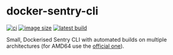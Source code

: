 # docker-sentry-cli

[![ci](https://github.com/d8vjork/docker-sentry-cli/actions/workflows/publish.yml/badge.svg)](https://github.com/d8vjork/docker-sentry-cli/actions/workflows/publish.yml) [![image size](https://img.shields.io/docker/image-size/d8vjork/sentry-cli)](https://hub.docker.com/r/d8vjork/sentry-cli) [![latest build](https://img.shields.io/docker/v/d8vjork/sentry-cli?arch=arm64&label=arm64)](https://hub.docker.com/r/d8vjork/sentry-cli)

Small, Dockerised Sentry CLI with automated builds on multiple architectures (for AMD64 use the [official one](https://hub.docker.com/r/getsentry/sentry-cli)).
